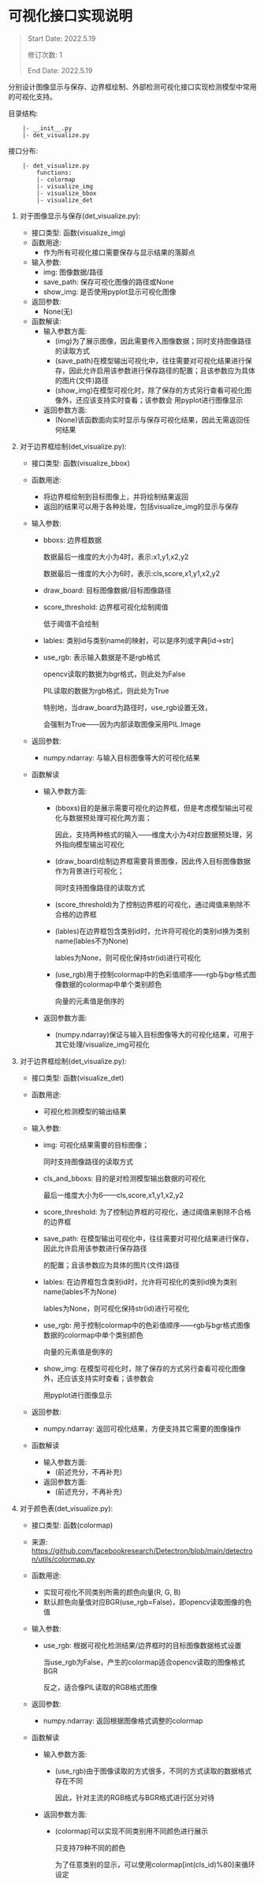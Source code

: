 # 可视化接口实现说明

> Start Date: 2022.5.19
> 
> 修订次数: 1
> 
> End Date: 2022.5.19

分别设计图像显示与保存、边界框绘制、外部检测可视化接口实现检测模型中常用的可视化支持。

目录结构:
```
    |- __init__.py
    |- det_visualize.py
```

接口分布:
```
    |- det_visualize.py
        functions:
        |- colormap
        |- visualize_img
        |- visualize_bbox
        |- visualize_det
```

1. 对于图像显示与保存(det_visualize.py):
    - 接口类型: 函数(visualize_img)
    - 函数用途:
        - 作为所有可视化接口需要保存与显示结果的落脚点
    - 输入参数:
        - img: 图像数据/路径
        - save_path: 保存可视化图像的路径或None
        - show_img: 是否使用pyplot显示可视化图像
    - 返回参数:
        - None(无)
    - 函数解读:
        - 输入参数方面:
            - (img)为了展示图像，因此需要传入图像数据；同时支持图像路径的读取方式
            - (save_path)在模型输出可视化中，往往需要对可视化结果进行保存，因此允许启用该参数进行保存路径的配置；且该参数应为具体的图片(文件)路径
            - (show_img)在模型可视化时，除了保存的方式另行查看可视化图像外，还应该支持实时查看；该参数会 用pyplot进行图像显示
        - 返回参数方面:
            - (None)该函数面向实时显示与保存可视化结果，因此无需返回任何结果

2. 对于边界框绘制(det_visualize.py):
    - 接口类型: 函数(visualize_bbox)
    - 函数用途:
        - 将边界框绘制到目标图像上，并将绘制结果返回
        - 返回的结果可以用于各种处理，包括visualize_img的显示与保存
    - 输入参数:
        - bboxs: 边界框数据

            数据最后一维度的大小为4时，表示:x1,y1,x2,y2

            数据最后一维度的大小为6时，表示:cls,score,x1,y1,x2,y2

        - draw_board: 目标图像数据/目标图像路径
        - score_threshold: 边界框可视化绘制阈值

            低于阈值不会绘制

        - lables: 类别id与类别name的映射，可以是序列或字典[id->str]
        - use_rgb: 表示输入数据是不是rgb格式

            opencv读取的数据为bgr格式，则此处为False

            PIL读取的数据为rgb格式，则此处为True

            特别地，当draw_board为路径时，use_rgb设置无效，

            会强制为True——因为内部读取图像采用PIL.Image

    - 返回参数:
        - numpy.ndarray: 与输入目标图像等大的可视化结果
    - 函数解读
        - 输入参数方面:
            - (bboxs)目的是展示需要可视化的边界框，但是考虑模型输出可视化与数据预处理可视化两方面；
                
                因此，支持两种格式的输入——维度大小为4对应数据预处理，另外指向模型输出可视化

            - (draw_board)绘制边界框需要背景图像，因此传入目标图像数据作为背景进行可视化；
                
                同时支持图像路径的读取方式

            - (score_threshold)为了控制边界框的可视化，通过阈值来剔除不合格的边界框
            - (lables)在边界框包含类别id时，允许将可视化的类别id换为类别name(lables不为None)
                
                lables为None，则可视化保持str(id)进行可视化

            - (use_rgb)用于控制colormap中的色彩值顺序——rgb与bgr格式图像数据的colormap中单个类别颜色
                
                向量的元素值是倒序的

        - 返回参数方面:
            - (numpy.ndarray)保证与输入目标图像等大的可视化结果，可用于其它处理/visualize_img可视化

3. 对于边界框绘制(det_visualize.py):
    - 接口类型: 函数(visualize_det)
    - 函数用途:
        - 可视化检测模型的输出结果
    - 输入参数:
        - img: 可视化结果需要的目标图像；
            
            同时支持图像路径的读取方式

        - cls_and_bboxs: 目的是对检测模型输出数据的可视化
            
            最后一维度大小为6——cls,score,x1,y1,x2,y2

        - score_threshold: 为了控制边界框的可视化，通过阈值来剔除不合格的边界框
        - save_path: 在模型输出可视化中，往往需要对可视化结果进行保存，因此允许启用该参数进行保存路径
            
            的配置；且该参数应为具体的图片(文件)路径

        - lables: 在边界框包含类别id时，允许将可视化的类别id换为类别name(lables不为None)

            lables为None，则可视化保持str(id)进行可视化

        - use_rgb: 用于控制colormap中的色彩值顺序——rgb与bgr格式图像数据的colormap中单个类别颜色
           
            向量的元素值是倒序的

        - show_img: 在模型可视化时，除了保存的方式另行查看可视化图像外，还应该支持实时查看；该参数会 
                
            用pyplot进行图像显示

    - 返回参数:
        - numpy.ndarray: 返回可视化结果，方便支持其它需要的图像操作
    - 函数解读
        - 输入参数方面:
            - (前述充分，不再补充)
        - 返回参数方面:
            - (前述充分，不再补充)

4. 对于颜色表(det_visualize.py):
    - 接口类型: 函数(colormap)
    - 来源: https://github.com/facebookresearch/Detectron/blob/main/detectron/utils/colormap.py
    - 函数用途:
        - 实现可视化不同类别所需的颜色向量(R, G, B)
        - 默认颜色向量值对应BGR(use_rgb=False)，即opencv读取图像的色值
    - 输入参数:
        - use_rgb: 根据可视化检测结果/边界框时的目标图像数据格式设置
            
            当use_rgb为False，产生的colormap适合opencv读取的图像格式BGR

            反之，适合像PIL读取的RGB格式图像

    - 返回参数:
        - numpy.ndarray: 返回根据图像格式调整的colormap
    - 函数解读
        - 输入参数方面:
            - (use_rgb)由于图像读取的方式很多，不同的方式读取的数据格式存在不同
                
                因此，针对主流的RGB格式与BGR格式进行区分对待

        - 返回参数方面:
            - (colormap)可以实现不同类别用不同颜色进行展示
                
                只支持79种不同的颜色

                为了任意类别的显示，可以使用colormap[int(cls_id)%80]来循环设定
                
